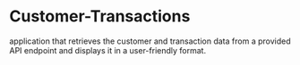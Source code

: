 # Customer-Transactions
 application that retrieves the customer and transaction data from a provided API endpoint and displays it in a user-friendly format.
